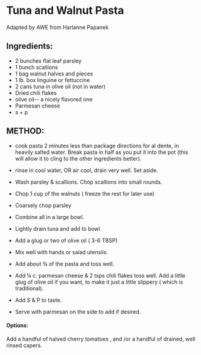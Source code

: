 # Tuna and Walnut Pasta

Adapted by AWE from Harlanne Papanek

## Ingredients:
- 2   bunches flat leaf parsley
- 1   bunch scallions
- 1   bag walnut halves and pieces 
- 1   lb. box linguine or fettuccine
- 2   cans tuna in olive oil (not in water)
- Dried chili flakes
- olive oil-- a nicely flavored one
- Parmesan cheese
- s + p

## METHOD:

- cook pasta 2 minutes less than package directions for al dente, in heavily salted water. Break pasta in half as you put it into the pot (this will allow it to cling to the other ingredients better). 

- rinse in cool water, OR air cool, drain very well. Set aside. 

- Wash parsley & scallions. Chop scallions into small rounds.

- Chop 1 cup of the walnuts ( freeze the rest for later use) 

- Coarsely chop parsley 

- Combine all in a large bowl.

- Lightly drain tuna and add to bowl

- Add a glug or two of olive oil ( 3-6 TBSP)

- Mix well with hands or salad utensils.

- Add about ¾ of the pasta and toss well.

- Add ¼ c. parmesan cheese & 2 tsps chili flakes toss well. Add a little glug of olive oil if you want, to make it just a little slippery ( which is traditional).

- Add S & P to taste.

- Serve with parmesan on the side to add if desired. 

#### Options:  
Add a handful of halved cherry tomatoes , and /or a handful of drained, well rinsed capers.

